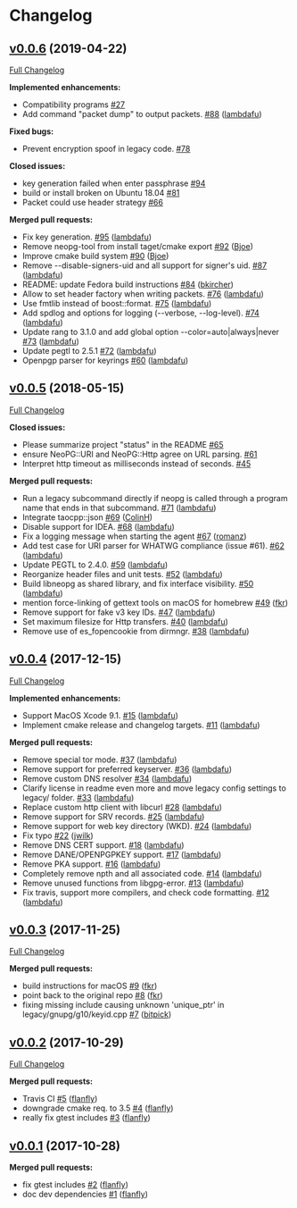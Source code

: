 # Changelog

## [v0.0.6](https://github.com/das-labor/neopg/tree/v0.0.6) (2019-04-22)
[Full Changelog](https://github.com/das-labor/neopg/compare/v0.0.5...v0.0.6)

**Implemented enhancements:**

- Compatibility programs [\#27](https://github.com/das-labor/neopg/issues/27)
- Add command "packet dump" to output packets. [\#88](https://github.com/das-labor/neopg/pull/88) ([lambdafu](https://github.com/lambdafu))

**Fixed bugs:**

- Prevent encryption spoof in legacy code. [\#78](https://github.com/das-labor/neopg/issues/78)

**Closed issues:**

- key generation failed when enter passphrase [\#94](https://github.com/das-labor/neopg/issues/94)
- build or install broken on Ubuntu 18.04 [\#81](https://github.com/das-labor/neopg/issues/81)
- Packet could use header strategy [\#66](https://github.com/das-labor/neopg/issues/66)

**Merged pull requests:**

- Fix key generation. [\#95](https://github.com/das-labor/neopg/pull/95) ([lambdafu](https://github.com/lambdafu))
- Remove neopg-tool from install taget/cmake export [\#92](https://github.com/das-labor/neopg/pull/92) ([Bjoe](https://github.com/Bjoe))
- Improve cmake build system [\#90](https://github.com/das-labor/neopg/pull/90) ([Bjoe](https://github.com/Bjoe))
- Remove --disable-signers-uid and all support for signer's uid. [\#87](https://github.com/das-labor/neopg/pull/87) ([lambdafu](https://github.com/lambdafu))
- README: update Fedora build instructions [\#84](https://github.com/das-labor/neopg/pull/84) ([bkircher](https://github.com/bkircher))
- Allow to set header factory when writing packets. [\#76](https://github.com/das-labor/neopg/pull/76) ([lambdafu](https://github.com/lambdafu))
- Use fmtlib instead of boost::format. [\#75](https://github.com/das-labor/neopg/pull/75) ([lambdafu](https://github.com/lambdafu))
- Add spdlog and options for logging \(--verbose, --log-level\). [\#74](https://github.com/das-labor/neopg/pull/74) ([lambdafu](https://github.com/lambdafu))
- Update rang to 3.1.0 and add global option --color=auto|always|never [\#73](https://github.com/das-labor/neopg/pull/73) ([lambdafu](https://github.com/lambdafu))
- Update pegtl to 2.5.1 [\#72](https://github.com/das-labor/neopg/pull/72) ([lambdafu](https://github.com/lambdafu))
- Openpgp parser for keyrings [\#60](https://github.com/das-labor/neopg/pull/60) ([lambdafu](https://github.com/lambdafu))

## [v0.0.5](https://github.com/das-labor/neopg/tree/v0.0.5) (2018-05-15)
[Full Changelog](https://github.com/das-labor/neopg/compare/v0.0.4...v0.0.5)

**Closed issues:**

- Please summarize project "status" in the README [\#65](https://github.com/das-labor/neopg/issues/65)
- ensure NeoPG::URI and NeoPG::Http agree on URL parsing. [\#61](https://github.com/das-labor/neopg/issues/61)
- Interpret http timeout as milliseconds instead of seconds. [\#45](https://github.com/das-labor/neopg/issues/45)

**Merged pull requests:**

- Run a legacy subcommand directly if neopg is called through a program name that ends in that subcommand. [\#71](https://github.com/das-labor/neopg/pull/71) ([lambdafu](https://github.com/lambdafu))
- Integrate taocpp::json [\#69](https://github.com/das-labor/neopg/pull/69) ([ColinH](https://github.com/ColinH))
- Disable support for IDEA. [\#68](https://github.com/das-labor/neopg/pull/68) ([lambdafu](https://github.com/lambdafu))
- Fix a logging message when starting the agent [\#67](https://github.com/das-labor/neopg/pull/67) ([romanz](https://github.com/romanz))
- Add test case for URI parser for WHATWG compliance \(issue \#61\). [\#62](https://github.com/das-labor/neopg/pull/62) ([lambdafu](https://github.com/lambdafu))
- Update PEGTL to 2.4.0. [\#59](https://github.com/das-labor/neopg/pull/59) ([lambdafu](https://github.com/lambdafu))
- Reorganize header files and unit tests. [\#52](https://github.com/das-labor/neopg/pull/52) ([lambdafu](https://github.com/lambdafu))
- Build libneopg as shared library, and fix interface visibility. [\#50](https://github.com/das-labor/neopg/pull/50) ([lambdafu](https://github.com/lambdafu))
- mention force-linking of gettext tools on macOS for homebrew [\#49](https://github.com/das-labor/neopg/pull/49) ([fkr](https://github.com/fkr))
- Remove support for fake v3 key IDs. [\#47](https://github.com/das-labor/neopg/pull/47) ([lambdafu](https://github.com/lambdafu))
- Set maximum filesize for Http transfers. [\#40](https://github.com/das-labor/neopg/pull/40) ([lambdafu](https://github.com/lambdafu))
- Remove use of es\_fopencookie from dirmngr. [\#38](https://github.com/das-labor/neopg/pull/38) ([lambdafu](https://github.com/lambdafu))

## [v0.0.4](https://github.com/das-labor/neopg/tree/v0.0.4) (2017-12-15)
[Full Changelog](https://github.com/das-labor/neopg/compare/v0.0.3...v0.0.4)

**Implemented enhancements:**

- Support MacOS Xcode 9.1. [\#15](https://github.com/das-labor/neopg/pull/15) ([lambdafu](https://github.com/lambdafu))
- Implement cmake release and changelog targets. [\#11](https://github.com/das-labor/neopg/pull/11) ([lambdafu](https://github.com/lambdafu))

**Merged pull requests:**

- Remove special tor mode. [\#37](https://github.com/das-labor/neopg/pull/37) ([lambdafu](https://github.com/lambdafu))
- Remove support for preferred keyserver. [\#36](https://github.com/das-labor/neopg/pull/36) ([lambdafu](https://github.com/lambdafu))
- Remove custom DNS resolver [\#34](https://github.com/das-labor/neopg/pull/34) ([lambdafu](https://github.com/lambdafu))
- Clarify license in readme even more and move legacy config settings to legacy/ folder. [\#33](https://github.com/das-labor/neopg/pull/33) ([lambdafu](https://github.com/lambdafu))
- Replace custom http client with libcurl [\#28](https://github.com/das-labor/neopg/pull/28) ([lambdafu](https://github.com/lambdafu))
- Remove support for SRV records. [\#25](https://github.com/das-labor/neopg/pull/25) ([lambdafu](https://github.com/lambdafu))
- Remove support for web key directory \(WKD\). [\#24](https://github.com/das-labor/neopg/pull/24) ([lambdafu](https://github.com/lambdafu))
- Fix typo [\#22](https://github.com/das-labor/neopg/pull/22) ([jwilk](https://github.com/jwilk))
- Remove DNS CERT support. [\#18](https://github.com/das-labor/neopg/pull/18) ([lambdafu](https://github.com/lambdafu))
- Remove DANE/OPENPGPKEY support. [\#17](https://github.com/das-labor/neopg/pull/17) ([lambdafu](https://github.com/lambdafu))
- Remove PKA support. [\#16](https://github.com/das-labor/neopg/pull/16) ([lambdafu](https://github.com/lambdafu))
- Completely remove npth and all associated code. [\#14](https://github.com/das-labor/neopg/pull/14) ([lambdafu](https://github.com/lambdafu))
- Remove unused functions from libgpg-error. [\#13](https://github.com/das-labor/neopg/pull/13) ([lambdafu](https://github.com/lambdafu))
- Fix travis, support more compilers, and check code formatting. [\#12](https://github.com/das-labor/neopg/pull/12) ([lambdafu](https://github.com/lambdafu))

## [v0.0.3](https://github.com/das-labor/neopg/tree/v0.0.3) (2017-11-25)
[Full Changelog](https://github.com/das-labor/neopg/compare/v0.0.2...v0.0.3)

**Merged pull requests:**

- build instructions for macOS [\#9](https://github.com/das-labor/neopg/pull/9) ([fkr](https://github.com/fkr))
- point back to the original repo [\#8](https://github.com/das-labor/neopg/pull/8) ([fkr](https://github.com/fkr))
- fixing missing include causing unknown 'unique\_ptr' in legacy/gnupg/g10/keyid.cpp [\#7](https://github.com/das-labor/neopg/pull/7) ([bitpick](https://github.com/bitpick))

## [v0.0.2](https://github.com/das-labor/neopg/tree/v0.0.2) (2017-10-29)
[Full Changelog](https://github.com/das-labor/neopg/compare/v0.0.1...v0.0.2)

**Merged pull requests:**

- Travis CI [\#5](https://github.com/das-labor/neopg/pull/5) ([flanfly](https://github.com/flanfly))
- downgrade cmake req. to 3.5 [\#4](https://github.com/das-labor/neopg/pull/4) ([flanfly](https://github.com/flanfly))
- really fix gtest includes [\#3](https://github.com/das-labor/neopg/pull/3) ([flanfly](https://github.com/flanfly))

## [v0.0.1](https://github.com/das-labor/neopg/tree/v0.0.1) (2017-10-28)
**Merged pull requests:**

- fix gtest includes [\#2](https://github.com/das-labor/neopg/pull/2) ([flanfly](https://github.com/flanfly))
- doc dev dependencies [\#1](https://github.com/das-labor/neopg/pull/1) ([flanfly](https://github.com/flanfly))



